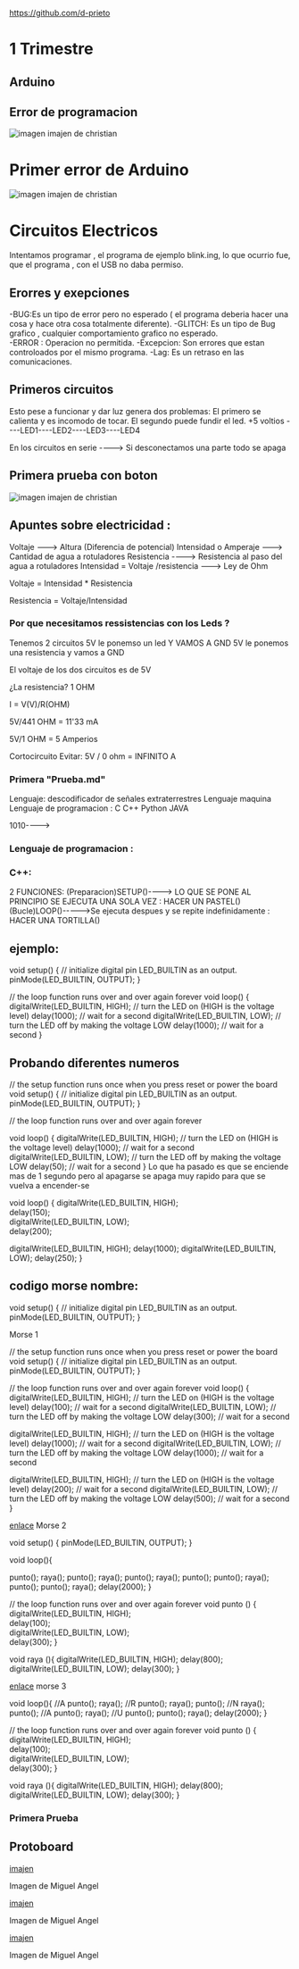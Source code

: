 
https://github.com/d-prieto

# 1 Trimestre

##  Arduino 


## Error de programacion
![imagen](https://user-images.githubusercontent.com/90753272/137865734-e17053bf-9ccb-49f3-998d-a25b733f8065.png) imajen de christian

# Primer error de Arduino
![imagen](https://user-images.githubusercontent.com/90753272/137865875-96d1987e-9cdb-4ee9-bdbd-adf1bc371ddc.png) imajen de christian


 # Circuitos Electricos 
Intentamos programar , el programa de ejemplo blink.ing, lo que ocurrio fue,
que el programa , con el USB no daba permiso.


## Erorres y exepciones 
-BUG:Es un tipo de error pero no esperado ( el programa deberia hacer una cosa y hace otra cosa totalmente diferente). 
-GLITCH: Es un tipo de Bug grafico , cualquier comportamiento grafico no esperado.                                       
-ERROR : Operacion no permitida.
-Excepcion: Son errores que estan controloados por el mismo programa.
-Lag: Es un retraso en las comunicaciones.

## Primeros circuitos 
Esto pese a funcionar y dar luz genera dos problemas:
El primero se calienta y es incomodo de tocar. 
El segundo puede fundir el led.
 +5 voltios ----LED1----LED2----LED3----LED4
 
 En los circuitos en serie ----> Si desconectamos una parte todo se apaga
 
 ## Primera prueba con boton
 
 ![imagen](https://user-images.githubusercontent.com/90753272/137865286-424499cd-6f6f-4f85-b709-84e09d1b6365.png) imajen de christian

 
 ## Apuntes sobre electricidad :
  Voltaje ---> Altura (Diferencia de potencial)
  Intensidad o Amperaje ---> Cantidad de agua a rotuladores
  Resistencia ----> Resistencia al paso del agua a rotuladores
  Intensidad = Voltaje /resistencia ---> Ley de Ohm
 
 Voltaje = Intensidad * Resistencia
 
 Resistencia = Voltaje/Intensidad
  
### Por que necesitamos ressistencias con los Leds ?  
  Tenemos 2 circuitos 
  5V le ponemso un led  Y VAMOS A GND
  5V le ponemos una resistencia y vamos a GND
  
  El voltaje de los dos circuitos es de 5V
  
  ¿La resistencia?
  1 OHM 
  
  I = V(V)/R(OHM)
  
  5V/441 OHM = 11'33 mA
  
  5V/1 OHM = 5 Amperios 
  
  Cortocircuito Evitar:
  5V / 0 ohm = INFINITO A 
  
  ### Primera "Prueba.md"
  Lenguaje:
 descodificador de señales extraterrestres 
 Lenguaje maquina 
 Lenguaje de programacion :
 C
 C++
 Python
 JAVA
 
1010---->
  
### Lenguaje de programacion :

### C++:
2 FUNCIONES:
(Preparacion)SETUP()----> LO QUE SE PONE AL PRINCIPIO SE EJECUTA UNA SOLA VEZ : HACER UN PASTEL()
(Bucle)LOOP()----->Se ejecuta despues y se repite indefinidamente : HACER UNA TORTILLA()

## ejemplo:
void setup() {
  // initialize digital pin LED_BUILTIN as an output.
  pinMode(LED_BUILTIN, OUTPUT);
}

// the loop function runs over and over again forever
void loop() {
  digitalWrite(LED_BUILTIN, HIGH);   // turn the LED on (HIGH is the voltage level)
  delay(1000);                       // wait for a second
  digitalWrite(LED_BUILTIN, LOW);    // turn the LED off by making the voltage LOW
  delay(1000);                       // wait for a second
}



## Probando diferentes numeros  

// the setup function runs once when you press reset or power the board
void setup() {
  // initialize digital pin LED_BUILTIN as an output.
  pinMode(LED_BUILTIN, OUTPUT);
}

// the loop function runs over and over again forever

void loop() {
  digitalWrite(LED_BUILTIN, HIGH);   // turn the LED on (HIGH is the voltage level)
  delay(1000);                       // wait for a second
  digitalWrite(LED_BUILTIN, LOW);    // turn the LED off by making the voltage LOW
  delay(50);                       // wait for a second
}
 Lo que ha pasado es que se enciende mas de 1 segundo pero al apagarse se apaga muy rapido para que se vuelva a encender-se 
 
 void loop() {
  digitalWrite(LED_BUILTIN, HIGH);   
  delay(150);                      
  digitalWrite(LED_BUILTIN, LOW);    
  delay(200); 


  digitalWrite(LED_BUILTIN, HIGH);
  delay(1000);
  digitalWrite(LED_BUILTIN, LOW);
  delay(250);
}

## codigo morse nombre:


void setup() {
  // initialize digital pin LED_BUILTIN as an output.
  pinMode(LED_BUILTIN, OUTPUT);
}

Morse 1
 
// the setup function runs once when you press reset or power the board
void setup() {
  // initialize digital pin LED_BUILTIN as an output.
  pinMode(LED_BUILTIN, OUTPUT);
}

// the loop function runs over and over again forever
void loop() {
  digitalWrite(LED_BUILTIN, HIGH);   // turn the LED on (HIGH is the voltage level)
  delay(100);                       // wait for a second
  digitalWrite(LED_BUILTIN, LOW);    // turn the LED off by making the voltage LOW
  delay(300);                       // wait for a second

   digitalWrite(LED_BUILTIN, HIGH);   // turn the LED on (HIGH is the voltage level)
  delay(1000);                       // wait for a second
  digitalWrite(LED_BUILTIN, LOW);    // turn the LED off by making the voltage LOW
  delay(1000);                       // wait for a second

   digitalWrite(LED_BUILTIN, HIGH);   // turn the LED on (HIGH is the voltage level)
  delay(200);                       // wait for a second
  digitalWrite(LED_BUILTIN, LOW);    // turn the LED off by making the voltage LOW
  delay(500);                       // wait for a second
}


 [enlace]("file:///home/usuario/Escritorio/morse_2") Morse 2 
 
void setup() {
  pinMode(LED_BUILTIN, OUTPUT);
}

void loop(){
  
  punto();
  raya();
  punto();
  raya();
  punto();
  raya();
  punto();
  punto();
  raya();
  punto();
  punto();
  raya();
  delay(2000);
}

// the loop function runs over and over again forever
  void punto  () {
  digitalWrite(LED_BUILTIN, HIGH);   
  delay(100);                      
  digitalWrite(LED_BUILTIN, LOW);    
  delay(300); 
  }

void raya (){
  digitalWrite(LED_BUILTIN, HIGH);
  delay(800);
  digitalWrite(LED_BUILTIN, LOW);
  delay(300);
}

  




[enlace]("file:///home/usuario/Escritorio/morse_3") morse 3

void loop(){
  //A
  punto();
  raya();
  //R
  punto();
  raya();
  punto();
  //N
  raya();
  punto();
  //A
  punto();
  raya();
  //U
  punto();
  punto();
  raya();
  delay(2000);
}

// the loop function runs over and over again forever
  void punto  () {
  digitalWrite(LED_BUILTIN, HIGH);   
  delay(100);                      
  digitalWrite(LED_BUILTIN, LOW);    
  delay(300); 
  }

void raya (){
  digitalWrite(LED_BUILTIN, HIGH);
  delay(800);
  digitalWrite(LED_BUILTIN, LOW);
  delay(300);
}

 ### Primera Prueba
  
  ## Protoboard 
  
[imajen]("https://raw.githubusercontent.com/miguelamgel1107/Arduino/main/unknown1")
  
 Imagen de Miguel Angel
  
 [imajen](https://raw.githubusercontent.com/miguelamgel1107/Arduino/main/arduino.png)
 
 Imagen de Miguel Angel
   
 [imajen](https://raw.githubusercontent.com/miguelamgel1107/Arduino/main/unknown.png)
   
 Imagen de Miguel Angel
  
  
  
  
  
  
  
  
  
  
  
  
  
  
  
  
  
  
  
  
  
  
  
  
  
  

